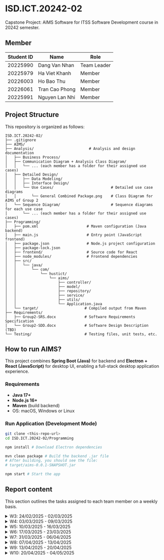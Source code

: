 # ISD.ICT.20242-02
Capstone Project: AIMS Software for ITSS Software Development course in 20242 semester.


## Member
| Student ID | Name           | Role        |
|------------|----------------|-------------|
| 20225990   | Dang Van Nhan  | Team Leader |
| 20225979   | Ha Viet Khanh  | Member      |
| 20226003   | Ho Bao Thu     | Member      |
| 20226061   | Tran Cao Phong | Member      |
| 20225991   | Nguyen Lan Nhi | Member      |

## Project Structure
This repository is organized as follows:

```
ISD.ICT.20242-02/
├── .gitignore
├── AIMS/                             
├── Analysis/                         # Analysis and design documentation
│   ├── Business Process/
│   ├── Communication Diagram + Analysis Class Diagram/
│   │   └── ... (each member has a folder for their assigned use cases)
│   ├── Detailed Design/
│   │   ├── Data Modeling/           
│   │   ├── Interface Design/        
│   │   └── Use Cases/                          # Detailed use case diagrams
│   │       └── General Combined Package.png    # Class Diagram for AIMS of Group 2
│   └── Sequence Diagram/                       # Sequence diagrams for each use case
│       └── ... (each member has a folder for their assigned use cases)
├── Programming/              
│   ├── pom.xml                      # Maven configuration (Java backend)
│   ├── main.js                      # Entry point (JavaScript frontend)
│   ├── package.json                 # Node.js project configuration
│   ├── package-lock.json
│   ├── frontend/                    # Source code for React
│   ├── node_modules/                # Frontend dependencies
│   ├── src/
│   │   └── java/
│   │       └── com/
│   │           └── hustict/
│   │               └── aims/
│   │                   ├── controller/   
│   │                   ├── model/        
│   │                   ├── repository/   
│   │                   ├── service/      
│   │                   ├── utils/        
│   │                   └── Application.java 
│   └── target/                     # Compiled output from Maven
├── Requirements/
│   ├── Group2-SRS.docx             # Software Requirements Specification
│   └── Group2-SDD.docx             # Software Design Description (TBD)
└── Testing/                        # Testing files, unit tests, etc.

```

## How to run AIMS?
This project combines **Spring Boot (Java)** for backend and **Electron + React (JavaScript)** for desktop UI, enabling a full-stack desktop application experience.

### Requirements

- **Java 17+**
- **Node.js 16+**
- **Maven** (build backend)
- OS: macOS, Windows or Linux

### Run Application (Development Mode)

```bash
git clone <this-repo-url>
cd ISD.ICT.20242-02/Programming

npm install # Download Electron dependencies

mvn clean package # Build the backend .jar file
# After building, you should see the file: 
# target/aims-0.0.1-SNAPSHOT.jar

npm start # Start the app
```

## Report content
This section outlines the tasks assigned to each team member on a weekly basis.
<details>
  <summary> W3: 24/02/2025 - 02/03/2025 </summary>

| **Name**          | **Assigned Tasks**                            | **Review Use Case**                                                                          | **Requirements**          |
|------------------|-----------------------------------------------|----------------------------------------------------------------------------------------------|---------------------------|
| **Dang Van Nhan** | Add/Update product (Product Manager)          | View product details (Customer/Product Manager) & Cancel order (Customer/VNPay)              | UC Diagram                |
| **Ha Viet Khanh** | Pay order (Customer/VNPay) & Create user (Administrator)                  | Place order (Customer) & Reject order (Product Manager)                                      | Introduction              |
| **Ho Bao Thu**    | Place order (Customer) & Reject order (Product Manager)         | Add/Update product (Product Manager)                                                         | UC Diagram + Business Process |
| **Tran Cao Phong**| View product details (Customer/Product Manager) & Cancel order (Customer/VNPay) | Place rush order (Customer) & Approve order (Product Manager) | Performance & Supportability |
| **Nguyen Lan Nhi**| Place rush order (Customer) & Approve order (Product Manager)               | Pay order (Customer/VNPay) & Create user (Administrator)                                     | Reliability & Usability   |

</details>

<details>
  <summary> W4: 03/03/2025 - 09/03/2025 </summary>

| **Name**          | **Assigned Tasks: Draw Sequence Diagram for UC**                                | 
|------------------|---------------------------------------------------------------------------------|
| **Dang Van Nhan** | Add/Update product (Product Manager)                                            | 
| **Ha Viet Khanh** | Pay order (Customer/VNPay) & Create user (Administrator)                        |
| **Ho Bao Thu**    | Place order (Customer) & Reject order (Product Manager)                         | 
| **Tran Cao Phong**| View product details (Customer/Product Manager) & Cancel order (Customer/VNPay) |
| **Nguyen Lan Nhi**| Place rush order (Customer) & Approve order (Product Manager)                   |

</details>

<details>
  <summary> W5: 10/03/2025 - 16/03/2025 </summary>

| **Name**          | **Communication Diagram + Analysis Class Diagram for UC**                       |
|------------------|---------------------------------------------------------------------------------|
| **Dang Van Nhan** | Add/Update product (Product Manager)                                            |     
| **Ha Viet Khanh** | Pay order (Customer/VNPay) & Create user (Administrator)                        |  
| **Ho Bao Thu**    | Place order (Customer) & Reject order (Product Manager)                         |  
| **Tran Cao Phong**| View product details (Customer/Product Manager) & Cancel order (Customer/VNPay) |   
| **Nguyen Lan Nhi**| Place rush order (Customer) & Approve order (Product Manager)                   |  

</details>

<details>
  <summary> W6: 17/03/2025 - 23/03/2025 </summary>

| **Name**          | **Detailed Class Diagram for UC**                                               |
|------------------|---------------------------------------------------------------------------------|
| **Dang Van Nhan** | Add/Update product (Product Manager)                                            |     
| **Ha Viet Khanh** | Pay order (Customer/VNPay) & Create user (Administrator)                        |  
| **Ho Bao Thu**    | Place order (Customer) & Reject order (Product Manager)                         |  
| **Tran Cao Phong**| View product details (Customer/Product Manager) & Cancel order (Customer/VNPay) |   
| **Nguyen Lan Nhi**| Place rush order (Customer) & Approve order (Product Manager)                   |  

</details>

<details>
  <summary> W7: 31/03/2025 - 06/04/2025 </summary>

| **Name**          | **Task**                                                                        |
|------------------|---------------------------------------------------------------------------------|
| **Dang Van Nhan** | Class diagram for interface & subsystem                                            |     
| **Ha Viet Khanh** | Class design for all elements in the subsystem (see section 2. in the week 6 & Class Design sheet)                        |  
| **Ho Bao Thu**    | Class diagram for subsystem                         |  
| **Tran Cao Phong**| Operation design for all operations in the interface (Table 2, Parameter, Exception) |   
| **Nguyen Lan Nhi**| Interaction diagram (recommend sequence diagram) for each operation in the interface                   |  

</details>

<details>
  <summary>W8: 07/04/2025 - 13/04/2025</summary>

| **Student Name**   | **Task**                                 |
|--------------------|------------------------------------------|
| **Ha Viet Khanh**          | ERD for AIMS                             |
| **Ho Bao Thu**            | DB Schema Script                         |
| **Dang Van Nhan**           | DB Detail Design (File report)           |
| **Tran Cao Phong**          | Relational Schema for AIMS               |
| **Nguyen Lan Nhi**            | Front-end for the UC View Product Detail |

</details>

<details>
  <summary>W9: 13/04/2025 - 20/04/2025</summary>

| **Student Name**   | **Task (Continue + Coding)**             |
|--------------------|------------------------------------------|
| **Ha Viet Khanh**          | ERD for AIMS                             |
| **Ho Bao Thu**            | DB Schema Script                         |
| **Dang Van Nhan**           | DB Detail Design (File report)           |
| **Tran Cao Phong**          | Relational Schema for AIMS               |
| **Nguyen Lan Nhi**            | Front-end for the UC View Product Detail |

</details>

<details>
  <summary>W10: 20/04/2025 - 04/05/2025</summary>

| **Student Name**   | **Task (Unit Test + Test Plan)**        |
|--------------------|-----------------------------------------|
| **Ha Viet Khanh**          |                             |
| **Ho Bao Thu**            |                          |
| **Dang Van Nhan**           |           |
| **Tran Cao Phong**          |            |
| **Nguyen Lan Nhi**            | |

</details>